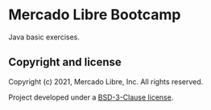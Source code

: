 # Mercado Libre Bootcamp

Java basic exercises.

## Copyright and license

Copyright (c) 2021, Mercado Libre, Inc. All rights reserved.

Project developed under a [BSD-3-Clause license](LICENSE.md).

